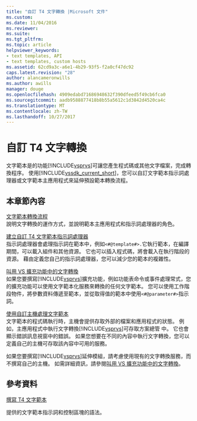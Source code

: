 ```yaml
---
title: "自訂 T4 文字轉換 |Microsoft 文件"
ms.custom: 
ms.date: 11/04/2016
ms.reviewer: 
ms.suite: 
ms.tgt_pltfrm: 
ms.topic: article
helpviewer_keywords:
- text templates, API
- text templates, custom hosts
ms.assetid: 62cd9a3c-a6e1-4b29-93f5-f2a0cf47dc92
caps.latest.revision: "28"
author: alancameronwills
ms.author: awills
manager: douge
ms.openlocfilehash: 4909edabd71686948632f390dfeed5f49cb6fca0
ms.sourcegitcommit: aadb9588877418b8b55a5612c1d3842d4520ca4c
ms.translationtype: MT
ms.contentlocale: zh-TW
ms.lasthandoff: 10/27/2017
---
```

# <a name="customizing-t4-text-transformation"></a>自訂 T4 文字轉換
文字範本是的功能[!INCLUDE[vsprvs](../code-quality/includes/vsprvs_md.md)]可讓您產生程式碼或其他文字檔案，完成轉換程序。 使用[!INCLUDE[vssdk_current_short](../modeling/includes/vssdk_current_short_md.md)]，您可以自訂文字範本指示詞處理器或文字範本主應用程式來延伸預設範本轉換流程。  
  
## <a name="in-this-section"></a>本章節內容  
 [文字範本轉換流程](../modeling/the-text-template-transformation-process.md)  
 說明文字轉換的運作方式，並說明範本主應用程式和指示詞處理器的角色。  
  
 [建立自訂 T4 文字範本指示詞處理器](../modeling/creating-custom-t4-text-template-directive-processors.md)  
 指示詞處理器會處理指示詞在範本中，例如`<#@template#>.`它執行範本，在編譯期間，可以載入組件和其他資源。 它也可以插入程式碼，將會載入在執行階段的資源。 藉由定義您自己的指示詞處理器，您可以減少您的範本的複雜性。  
  
 [叫用 VS 擴充功能中的文字轉換](../modeling/invoking-text-transformation-in-a-vs-extension.md)  
 如果您要撰寫[!INCLUDE[vsprvs](../code-quality/includes/vsprvs_md.md)]擴充功能，例如功能表命令或事件處理常式，您的擴充功能可以使用文字範本化服務來轉換的任何文字範本。 您可以使用工作階段物件，將參數資料傳遞至範本，並從取得值的範本中使用`<#@parameter#>`指示詞。  
  
 [使用自訂主機處理文字範本](../modeling/processing-text-templates-by-using-a-custom-host.md)  
 文字範本的程式碼執行時，主機會提供存取外部的檔案和應用程式的狀態。 例如，主應用程式中執行文字轉換[!INCLUDE[vsprvs](../code-quality/includes/vsprvs_md.md)]可存取方案總管 中。 它也會顯示錯誤訊息視窗中的錯誤。 如果您想要在不同的內容中執行文字轉換，您可以定義自己的主機可存取該內容中可用的服務。  
  
 如果您要撰寫[!INCLUDE[vsprvs](../code-quality/includes/vsprvs_md.md)]延伸模組，請考慮使用現有的文字轉換服務，而不撰寫自己的主機。 如需詳細資訊，請參閱[叫用 VS 擴充功能中的文字轉換](../modeling/invoking-text-transformation-in-a-vs-extension.md)。  
  
## <a name="reference"></a>參考資料  
 [撰寫 T4 文字範本](../modeling/writing-a-t4-text-template.md)  
  
 提供的文字範本指示詞和控制區塊的語法。